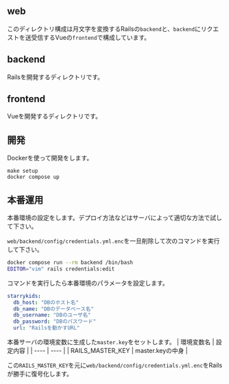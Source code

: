 ## web

このディレクトリ構成は月文字を変換するRailsの`backend`と、`backend`にリクエストを送受信するVueの`frontend`で構成しています。

## backend
Railsを開発するディレクトリです。

## frontend
Vueを開発するディレクトリです。

## 開発
Dockerを使って開発をします。

```
make setup
docker compose up
```

## 本番運用
本番環境の設定をします。デプロイ方法などはサーバによって適切な方法で試して下さい。

`web/backend/config/credentials.yml.enc`を一旦削除して次のコマンドを実行して下さい。
```sh
docker compose run --rm backend /bin/bash
EDITOR="vim" rails credentials:edit
```

コマンドを実行したら本番環境のパラメータを設定します。
```yml
starrykids:
  db_host: "DBのホスト名"
  db_name: "DBのデータベース名"
  db_username: "DBのユーザ名"
  db_password: "DBのパスワード"
  url: "Railsを動かすURL"
```

本番サーバの環境変数に生成した`master.key`をセットします。
|  環境変数名  |  設定内容  |
| ---- | ---- |
|  RAILS_MASTER_KEY  |  master.keyの中身  |

この`RAILS_MASTER_KEY`を元に`web/backend/config/credentials.yml.enc`をRailsが勝手に復号化します。
